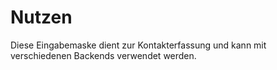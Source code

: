 # Nutzen
Diese Eingabemaske dient zur Kontakterfassung und kann mit verschiedenen Backends verwendet werden.
